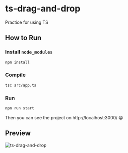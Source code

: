 # ts-drag-and-drop
Practice for using TS

## How to Run

### Install `node_modules`

```bash
npm install
```

### Compile

```bash
tsc src/app.ts
```

### Run

```bash
npm run start
```

Then you can see the project on http://localhost:3000/ 😁


## Preview

![ts-drag-and-drop](https://user-images.githubusercontent.com/76241233/203903461-a45ada8b-a52f-4721-aa94-51a32a27978f.gif)
